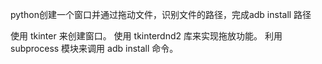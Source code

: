 python创建一个窗口并通过拖动文件，识别文件的路径，完成adb install 路径





使用 tkinter 来创建窗口。
使用 tkinterdnd2 库来实现拖放功能。
利用 subprocess 模块来调用 adb install 命令。